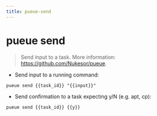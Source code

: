 ```yaml
---
title: pueue-send
---
```

# pueue send

> Send input to a task.
> More information: <https://github.com/Nukesor/pueue>.

- Send input to a running command:

`pueue send {{task_id}} "{{input}}"`

- Send confirmation to a task expecting y/N (e.g. apt, cp):

`pueue send {{task_id}} {{y}}`
